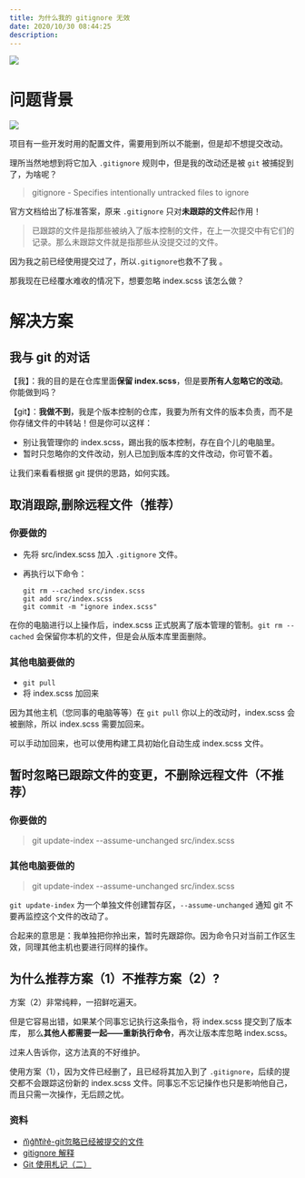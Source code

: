 ```yaml
---
title: 为什么我的 gitignore 无效
date: 2020/10/30 08:44:25
description: 
---
```

![](https://p6-juejin.byteimg.com/tos-cn-i-k3u1fbpfcp/e192f485b19e471e97e135596c01764b~tplv-k3u1fbpfcp-watermark.image)

# 问题背景

![](https://p6-juejin.byteimg.com/tos-cn-i-k3u1fbpfcp/e8a4b3f92c0046fcb314424895303b8d~tplv-k3u1fbpfcp-watermark.image)

项目有一些开发时用的配置文件，需要用到所以不能删，但是却不想提交改动。

理所当然地想到将它加入 `.gitignore` 规则中，但是我的改动还是被 `git` 被捕捉到了，为啥呢？

> gitignore - Specifies intentionally untracked files to ignore

官方文档给出了标准答案，原来 `.gitignore` 只对**未跟踪的文件**起作用！

> 已跟踪的文件是指那些被纳入了版本控制的文件，在上一次提交中有它们的记录。那么未跟踪文件就是指那些从没提交过的文件。

因为我之前已经使用提交过了，所以`.gitignore`也救不了我 。

那我现在已经覆水难收的情况下，想要忽略 index.scss 该怎么做？

# 解决方案

## 我与 git 的对话

【我】：我的目的是在仓库里面**保留 index.scss**，但是要**所有人忽略它的改动**。你能做到吗？

【git】：**我做不到**，我是个版本控制的仓库，我要为所有文件的版本负责，而不是你存储文件的中转站！但是你可以这样：

* 别让我管理你的 index.scss，踢出我的版本控制，存在自个儿的电脑里。
* 暂时只忽略你的文件改动，别人已加到版本库的文件改动，你可管不着。

让我们来看看根据 git 提供的思路，如何实践。

## 取消跟踪,删除远程文件（推荐）

### 你要做的

* 先将 src/index.scss 加入 `.gitignore` 文件。
* 再执行以下命令：
  
  ```
  git rm --cached src/index.scss 
  git add src/index.scss
  git commit -m "ignore index.scss"
  ```

在你的电脑进行以上操作后，index.scss 正式脱离了版本管理的管制。`git rm --cached` 会保留你本机的文件，但是会从版本库里面删除。

### 其他电脑要做的

* `git pull`
* 将 index.scss 加回来

因为其他主机（您同事的电脑等等）在 `git pull` 你以上的改动时，index.scss 会被删除，所以 index.scss 需要加回来。

可以手动加回来，也可以使用构建工具初始化自动生成  index.scss 文件。

## 暂时忽略已跟踪文件的变更，不删除远程文件（不推荐）

### 你要做的

> git update-index --assume-unchanged src/index.scss

### 其他电脑要做的

> git update-index --assume-unchanged src/index.scss

`git update-index` 为一个单独文件创建暂存区，`--assume-unchanged` 通知 git 不要再监控这个文件的改动了。

合起来的意思是：我单独把你拎出来，暂时先跟踪你。因为命令只对当前工作区生效，同理其他主机也要进行同样的操作。

## 为什么推荐方案（1）不推荐方案（2）?

方案（2）非常纯粹，一招鲜吃遍天。

但是它容易出错，如果某个同事忘记执行这条指令，将 index.scss 提交到了版本库，
那么**其他人都需要一起——重新执行命令**，再次让版本库忽略 index.scss。

过来人告诉你，这方法真的不好维护。

使用方案（1），因为文件已经删了，且已经将其加入到了 `.gitignore`，后续的提交都不会跟踪这份新的 index.scss 文件。同事忘不忘记操作也只是影响他自己，而且只需一次操作，无后顾之忧。

### 资料

* [n͛i͛g͛h͛t͛i͛r͛e͛-git忽略已经被提交的文件](https://segmentfault.com/q/1010000000430426)
* [gitignore 解释](https://git-scm.com/docs/gitignore)
* [Git 使用札记（二）](http://kuanghy.github.io/2019/03/31/git-notes2)
